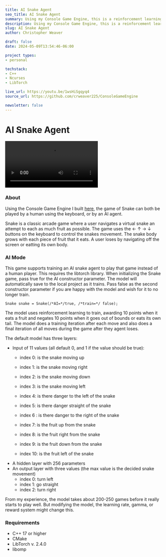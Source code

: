 ```yaml
---
title: AI Snake Agent
seo_title: AI Snake Agent
summary: Using my Console Game Engine, this is a reinforcement learning project using the C++ Pytorch framework to train a neural network to play the classic arcade game Snake. 
description: Using my Console Game Engine, this is a reinforcement learning project using the C++ Pytorch framework to train a neural network to play the classic arcade game Snake. Both the Snake game and its and the AI agent that power it are built in C++ using the NCurses library and Pytorch for the artificial neural network. 
slug: AI Snake Agent
author: Christopher Weaver

draft: false
date: 2024-05-09T13:54:46-06:00

project types: 
- personal

techstack:
- C++
- Ncurses
- LibTorch

live_url: https://youtu.be/1wsHiSgqyq4
source_url: https://github.com/crweaver225/ConsoleGameEngine

newsletter: false
---
```


# AI Snake Agent
![video](AI-snake.mov)

### About
Using the Console Game Engine I built [here](https://www.christopher-weaver.com/projects/consolegameengine/), the game of Snake can both be played by a human using the keyboard, or by an AI agent.

Snake is a classic arcade game where a user navigates a virtual snake an attempt to each as much fruit as possible. The game uses the ← ↑ → ↓ buttons on the keyboard to control the snakes movement. The snake body grows with each piece of fruit that it eats. A user loses by navigating off the screen or eatting its own body. 

### AI Mode
This game supports training an AI snake agent to play that game instead of a human player. This requires the libtorch library. When initializing the Snake game, pass true for the AI constructor parameter. The model will automatically save to the local project as it trains. Pass false as the second constructor parameter if you are happy with the model and wish for it to no longer train. 

```
Snake snake = Snake(/*AI=*/true, /*train=*/ false);
```
The model uses reinforcement learning to train, awarding 10 points when it eats a fruit and negates 10 points when it goes out of bounds or eats its own tail. The model does a training iteration after each move and also does a final iteration of all moves during the game after they agent loses. 

The default model has three layers:
- Input of 11 values (all default 0, and 1 if the value should be true):
  - index 0: is the snake moving up
  - index 1: is the snake moving right
  - index 2: is the snake moving down
  - index 3: is the snake moving left
  
  - index 4: is there danger to the left of the snake
  - index 5: is there danger straight of the snake
  - index 6 : is there danger to the right of the snake

  - index 7: is the fruit up from the snake
  - index 8: is the fruit right from the snake
  - index 9: is the fruit down from the snake
  - index 10: is the fruit left of the snake
- A hidden layer with 256 parameters
- An output layer with three values (the max value is the decided snake movement)
  - index 0: turn left
  - index 1: go straight
  - index 2: turn right

From my experience, the model takes about 200-250 games before it really starts to play well. But modifying the model, the learning rate, gamma, or reward system might change this. 

### Requirements
- C++ 17 or higher
- CMake
- LibTorch v. 2.4.0
- libomp